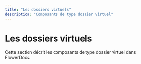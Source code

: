```yaml
---
title: "Les dossiers virtuels"
description: "Composants de type dossier virtuel"
---
```


# Les dossiers virtuels

Cette section décrit les composants de type dossier virtuel dans FlowerDocs.